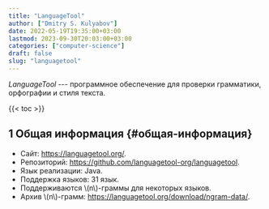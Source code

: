 ```yaml
---
title: "LanguageTool"
author: ["Dmitry S. Kulyabov"]
date: 2022-05-19T19:35:00+03:00
lastmod: 2023-09-30T20:03:00+03:00
categories: ["computer-science"]
draft: false
slug: "languagetool"
---
```


_LanguageTool_ --- программное обеспечение для проверки грамматики, орфографии и стиля текста.

<!--more-->

{{< toc >}}


## <span class="section-num">1</span> Общая информация {#общая-информация}

-   Сайт: <https://languagetool.org/>.
-   Репозиторий: <https://github.com/languagetool-org/languagetool>.
-   Язык реализации: Java.
-   Поддержка языков: 31 язык.
-   Поддерживаются \\(n\\)-граммы для некоторых языков.
-   Архив \\(n\\)-грамм: <https://languagetool.org/download/ngram-data/>.

